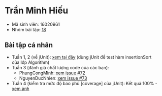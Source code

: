 # Trần Minh Hiếu
* Mã sinh viên: 16020961
* Nhóm bài tập: [18](https://github.com/hieutm2198/int3117-2018)

## Bài tập cá nhân
* Tuần 1, 2 (về jUnit): [xem tại đây](https://github.com/hieutm2198/int3117-2018/tree/master/TranMinhHieu/Algorithm/src) (dùng jUnit để test hàm insertionSort của lớp Algorithm)
* Tuần 3 (đánh giá chất lượng code của các bạn):
  * PhungCongMinh: [xem issue #72](https://github.com/truonganhhoang/int3117-2018/issues/72)
  * NguyenDucNhien: [xem issue #73](https://github.com/truonganhhoang/int3117-2018/issues/73)
* Tuần 4 (kiểm tra mức độ bao phủ [coverage] của jUnit): Kết quả 100% - [xem ảnh](https://github.com/hieutm2198/int3117-2018/tree/master/TranMinhHieu/Images/coverage.png)
